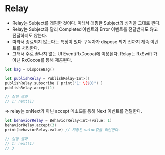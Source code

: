 # Relay

* Relay는 Subject를 래핑한 것이다. 따라서 래핑한 Subject의 성격을 그대로 띈다. 
* Relay는 Subject와 달리 Completed 이벤트와 Error 이벤트를 전달받지도 않고 전달하지도 않는다.
* 따라서 종료되지 않는다는 특징이 있다. 구독자가 dispose 되기 전까지 계속 이벤트를 처리한다. 
* 그래서 주로 끝나지 않는 UI Event(RxCocoa)에 이용된다. Relay는 RxSwift 가 아닌 RxCocoa를 통해 제공된다.

```swift
let bag = DisposeBag()

let publishRelay = PublishRelay<Int>()
publishRelay.subscribe { print("1: \($0)") }
publishRelay.accept(1)

// 실행 결과 
// 1: next(1)
```
=> relay는 onNext가 아닌 accept 메소드를 통해 Next 이벤트를 전달한다.

```swift
let behaviorRelay = BehaviorRelay<Int>(value: 1)
behaviorRelay.accept(3)
print(behaviorRelay.value) // 저장된 value값을 리턴한다. 

// 실행 결과 
// 1: next(1)
// 3
```
